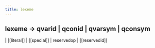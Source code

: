 ```yaml
---
title: lexeme
---
```


## lexeme	→	qvarid | qconid | qvarsym | qconsym
|	[[literal]] | [[special]] | reservedop | [[reservedid]]
##
